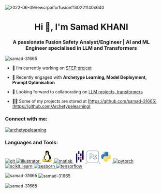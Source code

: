 ![2022-06-09newcrpaiforfusionf130221140x640](https://github.com/Archetypelearning/Archetypelearning/assets/139679681/021b4f39-9617-4c28-b291-ea33912bb418)


<h1 align="center">Hi 👋, I'm Samad KHANI</h1>
<h3 align="center">A passionate Fusion Safety Analyst/Engineer | AI and ML Engineer specialised in LLM and Transformers</h3>

<p align="left"> <img src="https://komarev.com/ghpvc/?username=samad-31665&label=Profile%20views&color=0e75b6&style=flat" alt="samad-31665" /> </p>

- 🔭 I’m currently working on [STEP projcet](https://ccfe.ukaea.uk/programmes/step/)

- 🌱 Recently engaged with **Archetype Learning, Model Deployment, Prompt Optimisation**

- 👯 Looking forward to collaborating on [LLM projects, transformers](https://huggingface.co/)

- 👨‍💻 Some of my projects are stored at [https://github.com/samad-31665](https://github.com/Archetypelearning)

<h3 align="left">Connect with me:</h3>
<p align="left">
<a href="https://linkedin.com/in/archetypelearning" target="blank"><img align="center" src="https://raw.githubusercontent.com/rahuldkjain/github-profile-readme-generator/master/src/images/icons/Social/linked-in-alt.svg" alt="archetypelearning" height="30" width="40" /></a>
</p>

<h3 align="left">Languages and Tools:</h3>
<p align="left"> <a href="https://git-scm.com/" target="_blank" rel="noreferrer"> <img src="https://www.vectorlogo.zone/logos/git-scm/git-scm-icon.svg" alt="git" width="40" height="40"/> </a> <a href="https://www.adobe.com/in/products/illustrator.html" target="_blank" rel="noreferrer"> <img src="https://www.vectorlogo.zone/logos/adobe_illustrator/adobe_illustrator-icon.svg" alt="illustrator" width="40" height="40"/> </a> <a href="https://www.linux.org/" target="_blank" rel="noreferrer"> <img src="https://raw.githubusercontent.com/devicons/devicon/master/icons/linux/linux-original.svg" alt="linux" width="40" height="40"/> </a> <a href="https://www.mathworks.com/" target="_blank" rel="noreferrer"> <img src="https://upload.wikimedia.org/wikipedia/commons/2/21/Matlab_Logo.png" alt="matlab" width="40" height="40"/> </a> <a href="https://pandas.pydata.org/" target="_blank" rel="noreferrer"> <img src="https://raw.githubusercontent.com/devicons/devicon/2ae2a900d2f041da66e950e4d48052658d850630/icons/pandas/pandas-original.svg" alt="pandas" width="40" height="40"/> </a> <a href="https://www.photoshop.com/en" target="_blank" rel="noreferrer"> <img src="https://raw.githubusercontent.com/devicons/devicon/master/icons/photoshop/photoshop-line.svg" alt="photoshop" width="40" height="40"/> </a> <a href="https://www.python.org" target="_blank" rel="noreferrer"> <img src="https://raw.githubusercontent.com/devicons/devicon/master/icons/python/python-original.svg" alt="python" width="40" height="40"/> </a> <a href="https://pytorch.org/" target="_blank" rel="noreferrer"> <img src="https://www.vectorlogo.zone/logos/pytorch/pytorch-icon.svg" alt="pytorch" width="40" height="40"/> </a> <a href="https://scikit-learn.org/" target="_blank" rel="noreferrer"> <img src="https://upload.wikimedia.org/wikipedia/commons/0/05/Scikit_learn_logo_small.svg" alt="scikit_learn" width="40" height="40"/> </a> <a href="https://seaborn.pydata.org/" target="_blank" rel="noreferrer"> <img src="https://seaborn.pydata.org/_images/logo-mark-lightbg.svg" alt="seaborn" width="40" height="40"/> </a> <a href="https://www.tensorflow.org" target="_blank" rel="noreferrer"> <img src="https://www.vectorlogo.zone/logos/tensorflow/tensorflow-icon.svg" alt="tensorflow" width="40" height="40"/> </a> </p>

<p><img align="left" src="https://github-readme-stats.vercel.app/api/top-langs?username=samad-31665&show_icons=true&locale=en&layout=compact" alt="samad-31665" /></p>

<p>&nbsp;<img align="center" src="https://github-readme-stats.vercel.app/api?username=samad-31665&show_icons=true&locale=en" alt="samad-31665" /></p>

<p><img align="center" src="https://github-readme-streak-stats.herokuapp.com/?user=samad-31665&" alt="samad-31665" /></p>
